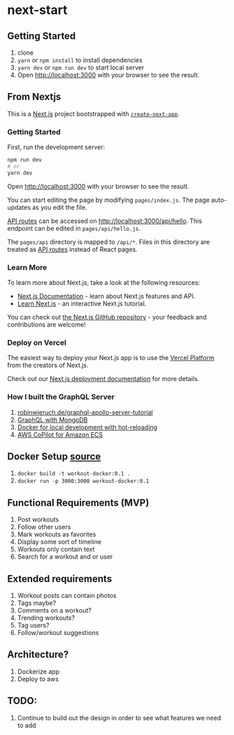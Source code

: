 # next-start

## Getting Started

1. clone
2. `yarn` or `npm install` to install dependencies
3. `yarn dev` or `npm run dev` to start local server
4. Open [http://localhost:3000](http://localhost:3000) with your browser to see the result.

## From Nextjs

This is a [Next.js](https://nextjs.org/) project bootstrapped with [`create-next-app`](https://github.com/vercel/next.js/tree/canary/packages/create-next-app).

### Getting Started

First, run the development server:

```bash
npm run dev
# or
yarn dev
```

Open [http://localhost:3000](http://localhost:3000) with your browser to see the result.

You can start editing the page by modifying `pages/index.js`. The page auto-updates as you edit the file.

[API routes](https://nextjs.org/docs/api-routes/introduction) can be accessed on [http://localhost:3000/api/hello](http://localhost:3000/api/hello). This endpoint can be edited in `pages/api/hello.js`.

The `pages/api` directory is mapped to `/api/*`. Files in this directory are treated as [API routes](https://nextjs.org/docs/api-routes/introduction) instead of React pages.

### Learn More

To learn more about Next.js, take a look at the following resources:

- [Next.js Documentation](https://nextjs.org/docs) - learn about Next.js features and API.
- [Learn Next.js](https://nextjs.org/learn) - an interactive Next.js tutorial.

You can check out [the Next.js GitHub repository](https://github.com/vercel/next.js/) - your feedback and contributions are welcome!

### Deploy on Vercel

The easiest way to deploy your Next.js app is to use the [Vercel Platform](https://vercel.com/new?utm_medium=default-template&filter=next.js&utm_source=create-next-app&utm_campaign=create-next-app-readme) from the creators of Next.js.

Check out our [Next.js deployment documentation](https://nextjs.org/docs/deployment) for more details.

### How I built the GraphQL Server

1. [robinwieruch.de/graphql-apollo-server-tutorial](https://www.robinwieruch.de/graphql-apollo-server-tutorial/)
2. [GraphQL with MongoDB](https://medium.com/geekculture/graphql-with-mongodb-and-expressjs-26e1b94ab886)
3. [Docker for local development with hot-reloading](https://medium.com/bb-tutorials-and-thoughts/react-local-development-with-docker-compose-5a247710f997)
4. [AWS CoPilot for Amazon ECS](https://aws.github.io/copilot-cli/docs/getting-started/first-app-tutorial/)

## Docker Setup [source](https://nextjs.org/docs/deployment#docker-image)

1. `docker build -t workout-docker:0.1 .`
2. `docker run -p 3000:3000 workout-docker:0.1`

## Functional Requirements (MVP)

1. Post workouts
1. Follow other users
1. Mark workouts as favorites
1. Display some sort of timeline
1. Workouts only contain text
1. Search for a workout and or user

## Extended requirements

1. Workout posts can contain photos
1. Tags maybe?
1. Comments on a workout?
1. Trending workouts?
1. Tag users?
1. Follow/workout suggestions

## Architecture?

1. Dockerize app
1. Deploy to aws

## TODO:

1. Continue to build out the design in order to see what features we need to add
